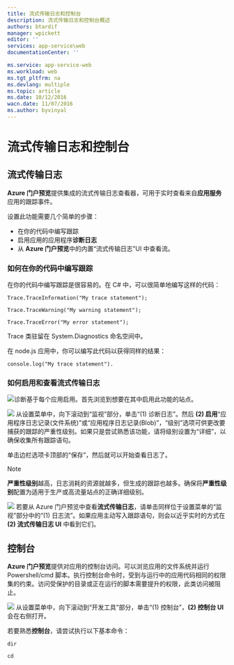 ```yaml
---
title: 流式传输日志和控制台
description: 流式传输日志和控制台概述
authors: btardif
manager: wpickett
editor: ''
services: app-service\web
documentationCenter: ''

ms.service: app-service-web
ms.workload: web
ms.tgt_pltfrm: na
ms.devlang: multiple
ms.topic: article
ms.date: 10/12/2016
wacn.date: 11/07/2016
ms.author: byvinyal
---
```


# 流式传输日志和控制台

## 流式传输日志

**Azure 门户预览**提供集成的流式传输日志查看器，可用于实时查看来自**应用服务**应用的跟踪事件。

设置此功能需要几个简单的步骤：

- 在你的代码中编写跟踪
- 启用应用的应用程序**诊断日志**
- 从 **Azure 门户预览**中的内置“流式传输日志”UI 中查看流。

### 如何在你的代码中编写跟踪 ###

在你的代码中编写跟踪是很容易的。在 C# 中，可以很简单地编写这样的代码：

`````````````````````````
Trace.TraceInformation("My trace statement");
`````````````````````````

`````````````````````````
Trace.TraceWarning("My warning statement");
`````````````````````````

`````````````````````````
Trace.TraceError("My error statement");
`````````````````````````

Trace 类驻留在 System.Diagnostics 命名空间中。

在 node.js 应用中，你可以编写此代码以获得同样的结果：

`````````````````````````
console.log("My trace statement").
`````````````````````````

### 如何启用和查看流式传输日志
![][BrowseSitesScreenshot]诊断基于每个应用启用。首先浏览到想要在其中启用此功能的站点。

![][DiagnosticsLogs]
从设置菜单中，向下滚动到“监视”部分，单击“(1) 诊断日志”。然后 **(2) 启用**“应用程序日志记录(文件系统)”或“应用程序日志记录(Blob)”，“级别”选项可供更改要捕获的跟踪的严重性级别。如果只是尝试熟悉该功能，请将级别设置为“详细”，以确保收集所有跟踪语句。

单击边栏选项卡顶部的“保存”，然后就可以开始查看日志了。

>[!NOTE]
> **严重性级别**越高，日志消耗的资源就越多，但生成的跟踪也越多。确保将**严重性级别**配置为适用于生产或高流量站点的正确详细级别。

![][StreamingLogsScreenshot]
若要从 Azure 门户预览中查看**流式传输日志**，请单击同样位于设置菜单的“监视”部分中的“(1) 日志流”。如果应用主动写入跟踪语句，则会以近乎实时的方式在 **(2) 流式传输日志 UI** 中看到它们。

## 控制台
**Azure 门户预览**提供对应用的控制台访问。可以浏览应用的文件系统并运行 Powershell/cmd 脚本。执行控制台命令时，受到与运行中的应用代码相同的权限集的约束。访问受保护的目录或正在运行的脚本需要提升的权限，此类访问被阻止。

![][ConsoleScreenshot]
从设置菜单中，向下滚动到“开发工具”部分，单击“(1) 控制台”，**(2) 控制台 UI** 会在右侧打开。

若要熟悉**控制台**，请尝试执行以下基本命令：

`````````````````````````
dir
`````````````````````````

`````````````````````````
cd
`````````````````````````

<!-- Images. -->

[DiagnosticsLogs]: ./media/web-sites-streaming-logs-and-console/diagnostic-logs.png
[BrowseSitesScreenshot]: ./media/web-sites-streaming-logs-and-console/browse-sites.png
[StreamingLogsScreenshot]: ./media/web-sites-streaming-logs-and-console/streaming-logs.png
[ConsoleScreenshot]: ./media/web-sites-streaming-logs-and-console/console.png

<!---HONumber=Mooncake_1024_2016-->